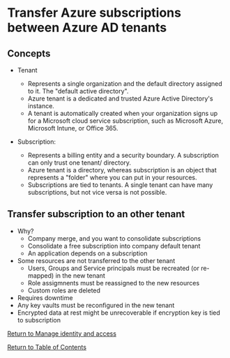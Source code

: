 # Transfer Azure subscriptions between Azure AD tenants

## Concepts

* Tenant
   * Represents a single organization and the default directory assigned to it. The "default active directory".
   * Azure tenant is a dedicated and trusted Azure Active Directory's instance. 
   * A tenant is automatically created when your organization signs up for a Microsoft cloud service subscription, such as Microsoft Azure, Microsoft Intune, or Office 365. 

* Subscription:
   * Represents a billing entity and a security boundary. A subscription can only trust one tenant/ directory.
   * Azure tenant is a directory, whereas subscription is an object that represents a "folder" where you can put in your resources.
   * Subscriptions are tied to tenants. A single tenant can have many subscriptions, but not vice versa is not possible.

## Transfer subscription to an other tenant

* Why?
   * Company merge, and you want to consolidate subscriptions
   * Consolidate a free subscription into company default tenant
   * An application depends on a subscription
* Some resources are not transferred to the other tenant
   * Users, Groups and Service principals must be recreated (or re-mapped) in the new tenant
   * Role assigmnents must be reassigned to the new resources
   * Custom roles are deleted
* Requires downtime
* Any key vaults must be reconfigured in the new tenant
* Encrypted data at rest might be unrecoverable if encryption key is tied to subscription




[Return to Manage identity and access](README.md)

[Return to Table of Contents](../README.md)